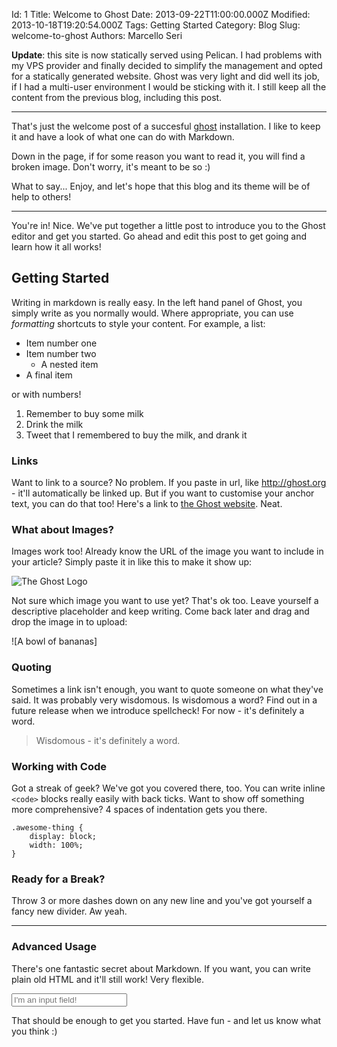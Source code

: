 Id: 1
Title: Welcome to Ghost
Date: 2013-09-22T11:00:00.000Z
Modified: 2013-10-18T19:20:54.000Z
Tags: Getting Started
Category: Blog
Slug: welcome-to-ghost
Authors: Marcello Seri

**Update**: this site is now statically served using Pelican. I had problems with my VPS provider and finally decided to simplify the management and opted for a statically generated website. Ghost was very light and did well its job, if I had a multi-user environment I would be sticking with it. I still keep all the content from the previous blog, including this post.

* * *

That's just the welcome post of a succesful [ghost](http://ghost.org) installation. I like to keep it and have a look of what one can do with Markdown.

Down in the page, if for some reason you want to read it, you will find a broken image. Don't worry, it's meant to be so :)

What to say... Enjoy, and let's hope that this blog and its theme will be of help to others!


* * *


You're in! Nice. We've put together a little post to introduce you to the Ghost editor and get you started. Go ahead and edit this post to get going and learn how it all works!

## Getting Started

Writing in markdown is really easy. In the left hand panel of Ghost, you simply write as you normally would. Where appropriate, you can use *formatting* shortcuts to style your content. For example, a list:

* Item number one
* Item number two
    * A nested item
* A final item

or with numbers!

1. Remember to buy some milk
2. Drink the milk
3. Tweet that I remembered to buy the milk, and drank it

### Links

Want to link to a source? No problem. If you paste in url, like http://ghost.org - it'll automatically be linked up. But if you want to customise your anchor text, you can do that too! Here's a link to [the Ghost website](http://ghost.org). Neat.

### What about Images?

Images work too! Already know the URL of the image you want to include in your article? Simply paste it in like this to make it show up:

![The Ghost Logo](http://tryghost.org/ghost.png)

Not sure which image you want to use yet? That's ok too. Leave yourself a descriptive placeholder and keep writing. Come back later and drag and drop the image in to upload:

![A bowl of bananas]


### Quoting

Sometimes a link isn't enough, you want to quote someone on what they've said. It was probably very wisdomous. Is wisdomous a word? Find out in a future release when we introduce spellcheck! For now - it's definitely a word.

> Wisdomous - it's definitely a word.

### Working with Code

Got a streak of geek? We've got you covered there, too. You can write inline `<code>` blocks really easily with back ticks. Want to show off something more comprehensive? 4 spaces of indentation gets you there.

    .awesome-thing {
        display: block;
        width: 100%;
    }

### Ready for a Break? 

Throw 3 or more dashes down on any new line and you've got yourself a fancy new divider. Aw yeah.

---

### Advanced Usage

There's one fantastic secret about Markdown. If you want, you can  write plain old HTML and it'll still work! Very flexible.

<input type="text" placeholder="I'm an input field!" />

That should be enough to get you started. Have fun - and let us know what you think :)